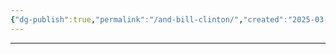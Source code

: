 ```yaml
---
{"dg-publish":true,"permalink":"/and-bill-clinton/","created":"2025-03-21T00:13:12.764-04:00","updated":"2025-03-21T00:13:19.757-04:00"}
---
```


---

